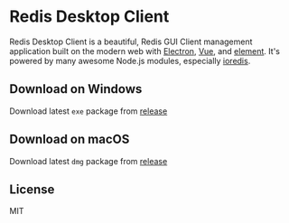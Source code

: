 # Redis Desktop Client

Redis Desktop Client is a beautiful, Redis GUI Client management application built on the modern web with
 [Electron](https://github.com/electron/electron), 
 [Vue](https://github.com/vuejs/vue), 
 and [element](https://github.com/ElemeFE/element). 
 It's powered by many awesome Node.js modules, especially [ioredis](https://github.com/luin/ioredis).

## Download on Windows
Download latest `exe` package from 
[release](https://github.com/david1025/redis-desktop-client/releases/download/1.0.0/Redis.Desktop.Client.Setup.1.0.0.exe)

## Download on macOS

Download latest `dmg` package from 
[release](https://github.com/david1025/redis-desktop-client/releases/download/1.0.0/Redis.Desktop.Client-1.0.0.dmg) 

## License

MIT
